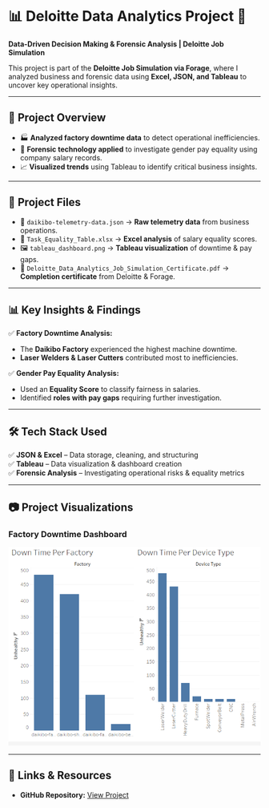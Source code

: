 # 📊 Deloitte Data Analytics Project 🚀  
**Data-Driven Decision Making & Forensic Analysis | Deloitte Job Simulation**  

This project is part of the **Deloitte Job Simulation via Forage**, where I analyzed business and forensic data using **Excel, JSON, and Tableau** to uncover key operational insights.

---

## 📌 **Project Overview**  
- 🏭 **Analyzed factory downtime data** to detect operational inefficiencies.  
- 🔎 **Forensic technology applied** to investigate gender pay equality using company salary records.  
- 📈 **Visualized trends** using Tableau to identify critical business insights.  

---

## 📂 **Project Files**  
- 📜 `daikibo-telemetry-data.json` → **Raw telemetry data** from business operations.  
- 📜 `Task_Equality_Table.xlsx` → **Excel analysis** of salary equality scores.  
- 🖼 `tableau_dashboard.png` → **Tableau visualization** of downtime & pay gaps.  
- 📑 `Deloitte_Data_Analytics_Job_Simulation_Certificate.pdf` → **Completion certificate** from Deloitte & Forage.  

---

## 📊 **Key Insights & Findings**  
✅ **Factory Downtime Analysis:**  
- The **Daikibo Factory** experienced the highest machine downtime.  
- **Laser Welders & Laser Cutters** contributed most to inefficiencies.  

✅ **Gender Pay Equality Analysis:**  
- Used an **Equality Score** to classify fairness in salaries.  
- Identified **roles with pay gaps** requiring further investigation.  

---

## 🛠 **Tech Stack Used**  
✅ **JSON & Excel** – Data storage, cleaning, and structuring  
✅ **Tableau** – Data visualization & dashboard creation  
✅ **Forensic Analysis** – Investigating operational risks & equality metrics  

---

## 📷 **Project Visualizations**  
### **Factory Downtime Dashboard**  
![Tableau Dashboard](https://github.com/AsmaSheikh438/Deloitte-Data-Analytics/blob/main/tableau_dashboard.png)

---

## 🔗 **Links & Resources**  
- **GitHub Repository:** [View Project](https://github.com/AsmaSheikh438/Deloitte-Data-Analytics)  

